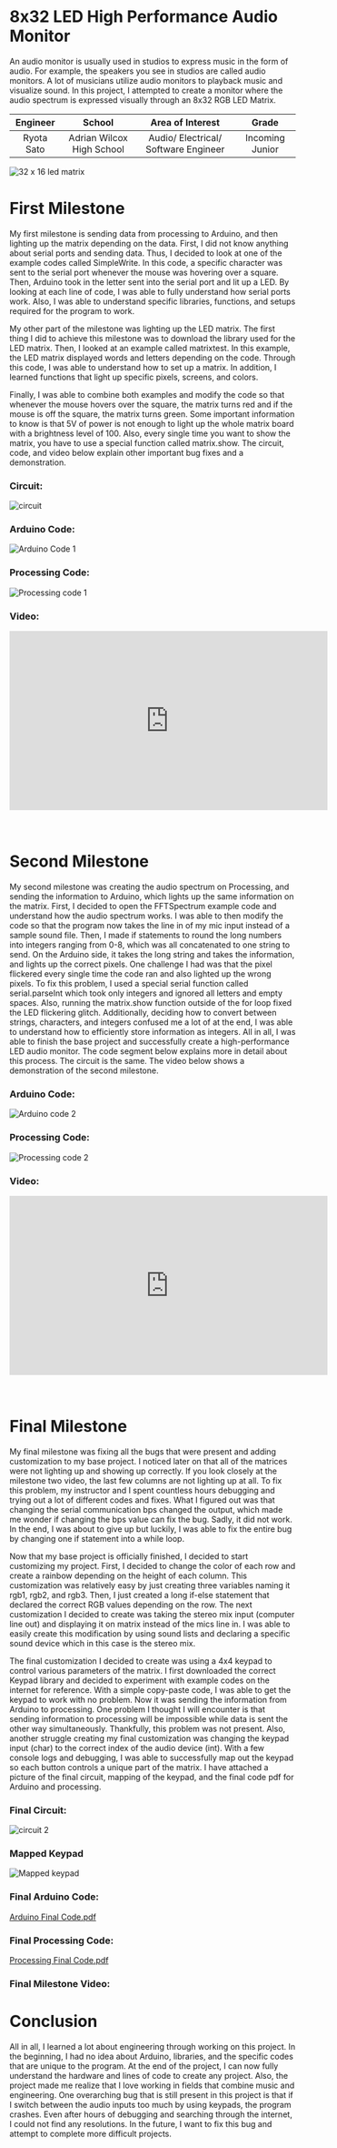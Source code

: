 ﻿# 8x32 LED High Performance Audio Monitor
An audio monitor is usually used in studios to express music in the form of audio. For example, the speakers you see in studios are called audio monitors. A lot of musicians utilize audio monitors to playback music and visualize sound. In this project, I attempted to create a monitor where the audio spectrum is expressed visually through an 8x32 RGB LED Matrix.

| **Engineer** | **School** | **Area of Interest** | **Grade** |
|:--:|:--:|:--:|:--:|
| Ryota Sato | Adrian Wilcox High School | Audio/ Electrical/ Software Engineer | Incoming Junior

![32 x 16 led matrix](https://user-images.githubusercontent.com/69173660/123154752-23d0ee80-d41c-11eb-800e-6babe9db2edc.png)
  
# First Milestone
My first milestone is sending data from processing to Arduino, and then lighting up the matrix depending on the data. First, I did not know anything about serial ports and sending data. Thus, I decided to look at one of the example codes called SimpleWrite. In this code, a specific character was sent to the serial port whenever the mouse was hovering over a square. Then, Arduino took in the letter sent into the serial port and lit up a LED. By looking at each line of code, I was able to fully understand how serial ports work. Also, I was able to understand specific libraries, functions, and setups required for the program to work. 

My other part of the milestone was lighting up the LED matrix. The first thing I did to achieve this milestone was to download the library used for the LED matrix. Then, I looked at an example called matrixtest. In this example, the LED matrix displayed words and letters depending on the code. Through this code, I was able to understand how to set up a matrix. In addition, I learned functions that light up specific pixels, screens, and colors. 

Finally, I was able to combine both examples and modify the code so that whenever the mouse hovers over the square, the matrix turns red and if the mouse is off the square, the matrix turns green. Some important information to know is that 5V of power is not enough to light up the whole matrix board with a brightness level of 100. Also, every single time you want to show the matrix, you have to use a special function called matrix.show. The circuit, code, and video below explain other important bug fixes and a demonstration.

### Circuit:
![circuit](https://user-images.githubusercontent.com/69173660/123160342-e91e8480-d422-11eb-954e-6819badc5ad1.png)

### Arduino Code:
![Arduino Code 1](https://user-images.githubusercontent.com/69173660/123162043-fdfc1780-d424-11eb-945d-50c603534dfe.png)

### Processing Code:
![Processing code 1](https://user-images.githubusercontent.com/69173660/123162027-f8063680-d424-11eb-9997-96e63bac58df.png)

### Video:
<html><iframe width="560" height="315" src="https://www.youtube.com/embed/JOaKPQlaxiY" title="YouTube video player" frameborder="0" allow="accelerometer; autoplay; clipboard-write; encrypted-media; gyroscope; picture-in-picture" allowfullscreen></iframe><br><br><br></html>   

# Second Milestone
My second milestone was creating the audio spectrum on Processing, and sending the information to Arduino, which lights up the same information on the matrix. First, I decided to open the FFTSpectrum example code and understand how the audio spectrum works. I was able to then modify the code so that the program now takes the line in of my mic input instead of a sample sound file. Then, I made if statements to round the long numbers into integers ranging from 0-8, which was all concatenated to one string to send. On the Arduino side, it takes the long string and takes the information, and lights up the correct pixels. One challenge I had was that the pixel flickered every single time the code ran and also lighted up the wrong pixels. To fix this problem, I used a special serial function called serial.parseInt which took only integers and ignored all letters and empty spaces. Also, running the matrix.show function outside of the for loop fixed the LED flickering glitch. Additionally, deciding how to convert between strings, characters, and integers confused me a lot of at the end, I was able to understand how to efficiently store information as integers. All in all, I was able to finish the base project and successfully create a high-performance LED audio monitor. The code segment below explains more in detail about this process. The circuit is the same. The video below shows a demonstration of the second milestone.

### Arduino Code:
![Arduino code 2](https://user-images.githubusercontent.com/69173660/123169572-51269800-d42e-11eb-9ac3-32822f0b4e66.png)

### Processing Code:
![Processing code 2](https://user-images.githubusercontent.com/69173660/123169601-5a176980-d42e-11eb-84d6-f41b3e0cdfed.png)

### Video:
<html><iframe width="560" height="315" src="https://www.youtube.com/embed/uLhRJsGWr3o" title="YouTube video player" frameborder="0" allow="accelerometer; autoplay; clipboard-write; encrypted-media; gyroscope; picture-in-picture" allowfullscreen></iframe><br><br><br></html>   

# Final Milestone
My final milestone was fixing all the bugs that were present and adding customization to my base project. I noticed later on that all of the matrices were not lighting up and showing up correctly. If you look closely at the milestone two video, the last few columns are not lighting up at all. To fix this problem, my instructor and I spent countless hours debugging and trying out a lot of different codes and fixes. What I figured out was that changing the serial communication bps changed the output, which made me wonder if changing the bps value can fix the bug. Sadly, it did not work. In the end, I was about to give up but luckily, I was able to fix the entire bug by changing one if statement into a while loop. 

Now that my base project is officially finished, I decided to start customizing my project. First, I decided to change the color of each row and create a rainbow depending on the height of each column. This customization was relatively easy by just creating three variables naming it rgb1, rgb2, and rgb3. Then, I just created a long if-else statement that declared the correct RGB values depending on the row. The next customization I decided to create was taking the stereo mix input (computer line out) and displaying it on matrix instead of the mics line in. I was able to easily create this modification by using sound lists and declaring a specific sound device which in this case is the stereo mix.

The final customization I decided to create was using a 4x4 keypad to control various parameters of the matrix. I first downloaded the correct Keypad library and decided to experiment with example codes on the internet for reference. With a simple copy-paste code, I was able to get the keypad to work with no problem. Now it was sending the information from Arduino to processing. One problem I thought I will encounter is that sending information to processing will be impossible while data is sent the other way simultaneously. Thankfully, this problem was not present. Also, another struggle creating my final customization was changing the keypad input (char) to the correct index of the audio device (int). With a few console logs and debugging, I was able to successfully map out the keypad so each button controls a unique part of the matrix. I have attached a picture of the final circuit, mapping of the keypad, and the final code pdf for Arduino and processing.

### Final Circuit:
![circuit 2](https://user-images.githubusercontent.com/69173660/124025322-25169400-d9a5-11eb-9649-cb34095b18fb.png)

### Mapped Keypad
![Mapped keypad](https://user-images.githubusercontent.com/69173660/124028592-07e3c480-d9a9-11eb-99d9-9918e2fd6a4d.png)

### Final Arduino Code:
[Arduino Final Code.pdf](https://github.com/ryos17/RyotaSato_BSE_Portfolio/files/6743799/Arduino.Final.Code.pdf)

### Final Processing Code:
[Processing Final Code.pdf](https://github.com/ryos17/RyotaSato_BSE_Portfolio/files/6743806/Processing.Final.Code.pdf)

### Final Milestone Video:

# Conclusion
All in all, I learned a lot about engineering through working on this project. In the beginning, I had no idea about Arduino, libraries, and the specific codes that are unique to the program. At the end of the project, I can now fully understand the hardware and lines of code to create any project. Also, the project made me realize that I love working in fields that combine music and engineering. One overarching bug that is still present in this project is that if I switch between the audio inputs too much by using keypads, the program crashes. Even after hours of debugging and searching through the internet, I could not find any resolutions. In the future, I want to fix this bug and attempt to complete more difficult projects. 





